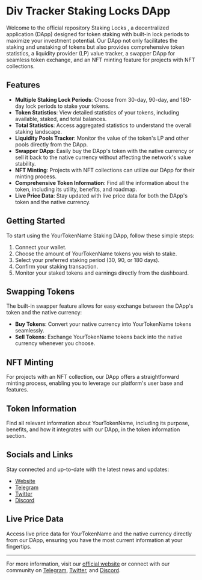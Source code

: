 # Div Tracker Staking Locks DApp

Welcome to the official repository Staking Locks , a decentralized application (DApp) designed for token staking with built-in lock periods to maximize your investment potential. Our DApp not only facilitates the staking and unstaking of tokens but also provides comprehensive token statistics, a liquidity provider (LP) value tracker, a swapper DApp for seamless token exchange, and an NFT minting feature for projects with NFT collections.

## Features

- **Multiple Staking Lock Periods**: Choose from 30-day, 90-day, and 180-day lock periods to stake your tokens.
- **Token Statistics**: View detailed statistics of your tokens, including available, staked, and total balances.
- **Total Statistics**: Access aggregated statistics to understand the overall staking landscape.
- **Liquidity Pools Tracker**: Monitor the value of the token's LP and other pools directly from the DApp.
- **Swapper DApp**: Easily buy the DApp's token with the native currency or sell it back to the native currency without affecting the network's value stability.
- **NFT Minting**: Projects with NFT collections can utilize our DApp for their minting process.
- **Comprehensive Token Information**: Find all the information about the token, including its utility, benefits, and roadmap.
- **Live Price Data**: Stay updated with live price data for both the DApp's token and the native currency.

## Getting Started

To start using the YourTokenName Staking DApp, follow these simple steps:

1. Connect your wallet.
2. Choose the amount of YourTokenName tokens you wish to stake.
3. Select your preferred staking period (30, 90, or 180 days).
4. Confirm your staking transaction.
5. Monitor your staked tokens and earnings directly from the dashboard.

## Swapping Tokens

The built-in swapper feature allows for easy exchange between the DApp's token and the native currency:

- **Buy Tokens**: Convert your native currency into YourTokenName tokens seamlessly.
- **Sell Tokens**: Exchange YourTokenName tokens back into the native currency whenever you choose.

## NFT Minting

For projects with an NFT collection, our DApp offers a straightforward minting process, enabling you to leverage our platform's user base and features.

## Token Information

Find all relevant information about YourTokenName, including its purpose, benefits, and how it integrates with our DApp, in the token information section.

## Socials and Links

Stay connected and up-to-date with the latest news and updates:

- [Website](#)
- [Telegram](#)
- [Twitter](#)
- [Discord](#)

## Live Price Data

Access live price data for YourTokenName and the native currency directly from our DApp, ensuring you have the most current information at your fingertips.

---

For more information, visit our [official website](#) or connect with our community on [Telegram](#), [Twitter](#), and [Discord](#).
